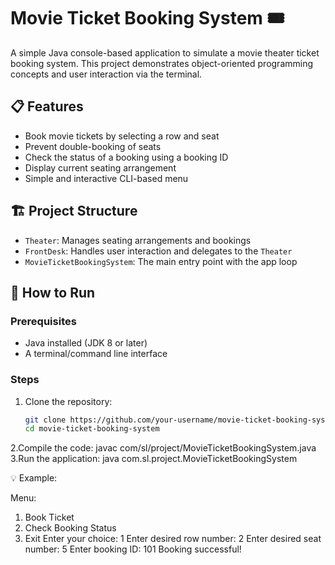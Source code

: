 # Movie Ticket Booking System 🎟️

A simple Java console-based application to simulate a movie theater ticket booking system. This project demonstrates object-oriented programming concepts and user interaction via the terminal.

## 📋 Features

- Book movie tickets by selecting a row and seat
- Prevent double-booking of seats
- Check the status of a booking using a booking ID
- Display current seating arrangement
- Simple and interactive CLI-based menu

## 🏗️ Project Structure

- `Theater`: Manages seating arrangements and bookings
- `FrontDesk`: Handles user interaction and delegates to the `Theater`
- `MovieTicketBookingSystem`: The main entry point with the app loop

## 🧪 How to Run

### Prerequisites
- Java installed (JDK 8 or later)
- A terminal/command line interface

### Steps
1. Clone the repository:
   ```bash
   git clone https://github.com/your-username/movie-ticket-booking-system.git
   cd movie-ticket-booking-system
2.Compile the code:
   javac com/sl/project/MovieTicketBookingSystem.java
3.Run the application:
  java com.sl.project.MovieTicketBookingSystem

💡 Example:

   Menu:
1. Book Ticket
2. Check Booking Status
3. Exit
Enter your choice: 1
Enter desired row number: 2
Enter desired seat number: 5
Enter booking ID: 101
Booking successful!
